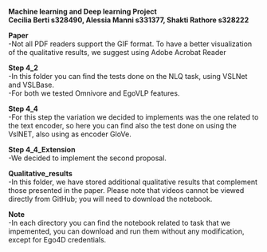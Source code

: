 **Machine learning and Deep learning Project**<br />
**Cecilia Berti s328490, Alessia Manni s331377, Shakti Rathore s328222**<br />

**Paper**<br />
-Not all PDF readers support the GIF format. To have a better visualization of the qualitative results, we suggest using Adobe Acrobat Reader<br />



**Step 4_2**<br />
-In this folder you can find the tests done on the NLQ task, using VSLNet and VSLBase. <br />
-For both we tested Omnivore and EgoVLP features. <br />


**Step 4_4**<br />
-For this step the variation we decided to implements was the one related to the text encoder, so here you can find also the test done on using the VslNET, also using as encoder GloVe.

**Step 4_4_Extension**<br />
-We decided to implement the second proposal.
<br />

**Qualitative_results**<br />
-In this folder, we have stored additional qualitative results that complement those presented in the paper. Please note that videos cannot be viewed directly from GitHub; you will need to download the notebook.
<br />

**Note**<br />
-In each directory you can find the notebook related to task that we impemented, you can download and run them without any modification, except for Ego4D credentials.
